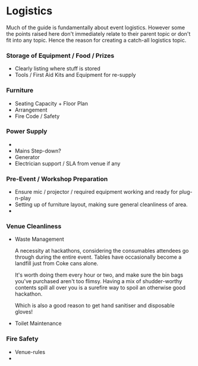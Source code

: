 # Logistics

Much of the guide is fundamentally about event logistics. However some the points raised here don't immediately relate to their parent topic or don't fit into any topic.  Hence the reason for creating a catch-all logistics topic.


### Storage of Equipment / Food / Prizes
  - Clearly listing where stuff is stored
  - Tools / First Aid Kits and Equipment for re-supply


### Furniture
  - Seating Capacity + Floor Plan
  - Arrangement
  - Fire Code / Safety


### Power Supply

- 
- Mains Step-down?
- Generator
- Electrician support / SLA from venue if any 


### Pre-Event / Workshop Preparation

- Ensure mic / projector / required equipment working and ready for plug-n-play
- Setting up of furniture layout, making sure general cleanliness of area.
- 


### Venue Cleanliness

- Waste Management
  
  A necessity at hackathons, considering the consumables attendees go through during the entire event.  Tables have occasionally become a landfill just from Coke cans alone.

  It's worth doing them every hour or two, and make sure the bin bags you've purchased aren't too flimsy.  Having a mix of shudder-worthy contents spill all over you is a surefire way to spoil an otherwise good hackathon.

  Which is also a good reason to get hand sanitiser and disposable gloves!
    
- Toilet Maintenance


### Fire Safety 

- Venue-rules
- 